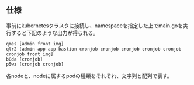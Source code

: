 ## 仕様
事前にkubernetesクラスタに接続し、namespaceを指定した上でmain.goを実行すると下記のような出力が得られる。

```
qmes [admin front img]
qlr2 [admin app app bastion cronjob cronjob cronjob cronjob cronjob cronjob front img]
b8da [cronjob]
p5wz [cronjob cronjob]
```

各nodeと、nodeに属するpodの種類をそれぞれ、文字列と配列で表す。
